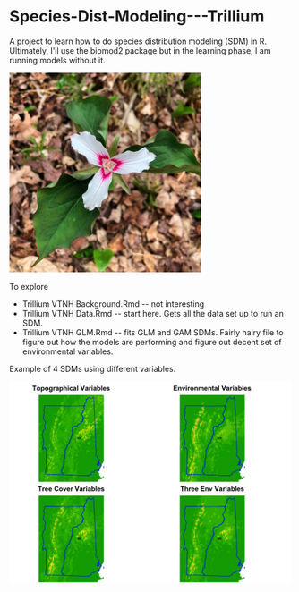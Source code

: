 # Species-Dist-Modeling---Trillium

A project to learn how to do species distribution modeling (SDM) in R. Ultimately, I'll use the biomod2 package but in the learning phase, I am running models without it.

![Painted Trillium](images/painted_trillium.png)

To explore

* Trillium VTNH Background.Rmd -- not interesting
* Trillium VTNH Data.Rmd -- start here. Gets all the data set up to run an SDM.
* Trillium VTNH GLM.Rmd -- fits GLM and GAM SDMs. Fairly hairy file to figure out how the models are performing and figure out decent set of environmental variables.

Example of 4 SDMs using different variables.

![SDMs](images/sdms4.png)
